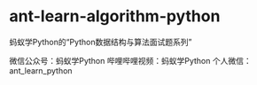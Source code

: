 # ant-learn-algorithm-python
蚂蚁学Python的“Python数据结构与算法面试题系列”

微信公众号：蚂蚁学Python
哔哩哔哩视频：蚂蚁学Python
个人微信：ant_learn_python
